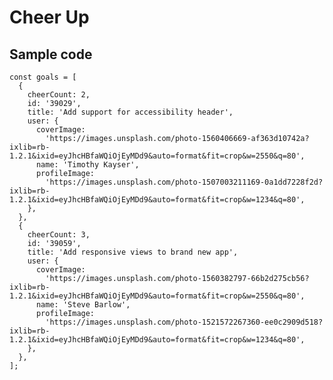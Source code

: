 # Cheer Up

## Sample code

    const goals = [
      {
        cheerCount: 2,
        id: '39029',
        title: 'Add support for accessibility header',
        user: {
          coverImage:
            'https://images.unsplash.com/photo-1560406669-af363d10742a?ixlib=rb-1.2.1&ixid=eyJhcHBfaWQiOjEyMDd9&auto=format&fit=crop&w=2550&q=80',
          name: 'Timothy Kayser',
          profileImage:
            'https://images.unsplash.com/photo-1507003211169-0a1dd7228f2d?ixlib=rb-1.2.1&ixid=eyJhcHBfaWQiOjEyMDd9&auto=format&fit=crop&w=1234&q=80',
        },
      },
      {
        cheerCount: 3,
        id: '39059',
        title: 'Add responsive views to brand new app',
        user: {
          coverImage:
            'https://images.unsplash.com/photo-1560382797-66b2d275cb56?ixlib=rb-1.2.1&ixid=eyJhcHBfaWQiOjEyMDd9&auto=format&fit=crop&w=2550&q=80',
          name: 'Steve Barlow',
          profileImage:
            'https://images.unsplash.com/photo-1521572267360-ee0c2909d518?ixlib=rb-1.2.1&ixid=eyJhcHBfaWQiOjEyMDd9&auto=format&fit=crop&w=1234&q=80',
        },
      },
    ];
